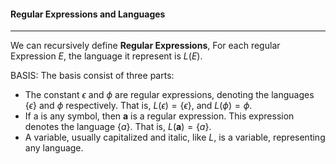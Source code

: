 #### Regular Expressions and Languages
---
We can recursively define **Regular Expressions**,
For each regular Expression $E$, the language it represent is $L(E)$.

BASIS: The basis consist of three parts:

- The constant $\epsilon$ and $\phi$ are regular expressions, denoting the languages $\{\epsilon\}$ and $\phi$ respectively. That is, $L(\epsilon) = \{\epsilon\}$, and $L(\phi) = \phi$.
- If a is any symbol, then **a** is a regular expression. This expression denotes the language $\{a\}$. That is, $L(\boldsymbol{a}) = \{a\}$.
- A variable, usually capitalized and italic, like $L$, is a variable, representing any language.

